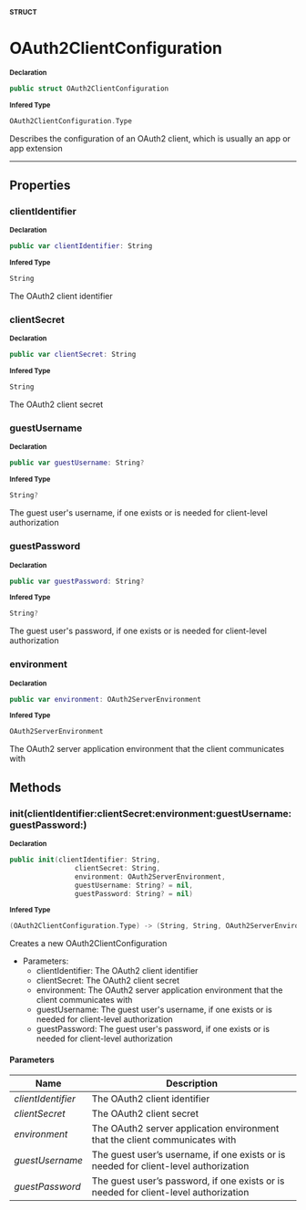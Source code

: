 <sub>**STRUCT**</sub>
# OAuth2ClientConfiguration

<sub>**Declaration**</sub>
```swift
public struct OAuth2ClientConfiguration
```

<sub>**Infered Type**</sub>
```swift
OAuth2ClientConfiguration.Type
```

Describes the configuration of an OAuth2 client, which is usually an app or app extension

--------------------

## Properties
### clientIdentifier

<sub>**Declaration**</sub>
```swift
public var clientIdentifier: String
```

<sub>**Infered Type**</sub>
```swift
String
```

The OAuth2 client identifier

### clientSecret

<sub>**Declaration**</sub>
```swift
public var clientSecret: String
```

<sub>**Infered Type**</sub>
```swift
String
```

The OAuth2 client secret

### guestUsername

<sub>**Declaration**</sub>
```swift
public var guestUsername: String?
```

<sub>**Infered Type**</sub>
```swift
String?
```

The guest user's username, if one exists or is needed for client-level authorization

### guestPassword

<sub>**Declaration**</sub>
```swift
public var guestPassword: String?
```

<sub>**Infered Type**</sub>
```swift
String?
```

The guest user's password, if one exists or is needed for client-level authorization

### environment

<sub>**Declaration**</sub>
```swift
public var environment: OAuth2ServerEnvironment
```

<sub>**Infered Type**</sub>
```swift
OAuth2ServerEnvironment
```

The OAuth2 server application environment that the client communicates with

## Methods
### init(clientIdentifier:clientSecret:environment:guestUsername:guestPassword:)

<sub>**Declaration**</sub>
```swift
public init(clientIdentifier: String,
                clientSecret: String,
                environment: OAuth2ServerEnvironment,
                guestUsername: String? = nil,
                guestPassword: String? = nil)
```

<sub>**Infered Type**</sub>
```swift
(OAuth2ClientConfiguration.Type) -> (String, String, OAuth2ServerEnvironment, String?, String?) -> OAuth2ClientConfiguration
```

Creates a new OAuth2ClientConfiguration
- Parameters:
  - clientIdentifier: The OAuth2 client identifier
  - clientSecret: The OAuth2 client secret
  - environment: The OAuth2 server application environment that the client communicates with
  - guestUsername: The guest user's username, if one exists or is needed for client-level authorization
  - guestPassword: The guest user's password, if one exists or is needed for client-level authorization

#### Parameters
| Name | Description |
| ---- | ----------- |
| *clientIdentifier* | The OAuth2 client identifier |
| *clientSecret* | The OAuth2 client secret |
| *environment* | The OAuth2 server application environment that the client communicates with |
| *guestUsername* | The guest user’s username, if one exists or is needed for client-level authorization |
| *guestPassword* | The guest user’s password, if one exists or is needed for client-level authorization |